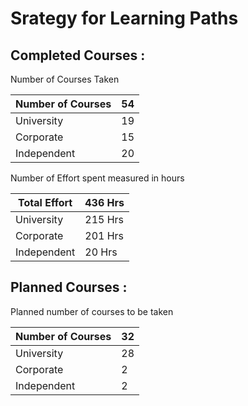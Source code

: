 # Srategy for Learning Paths

## Completed Courses : 

Number of Courses Taken 

| Number of Courses | 54 |
| --- | --- |
| University | 19 |
| Corporate | 15 |
| Independent | 20 |

Number of Effort spent measured in hours

| Total Effort | 436 Hrs |
| --- | --- |
| University | 215 Hrs |
| Corporate | 201 Hrs |
| Independent | 20 Hrs |

## Planned Courses : 

Planned number of courses to be taken

| Number of Courses | 32 |
| --- | --- |
| University | 28 |
| Corporate | 2 |
| Independent | 2 |
  
